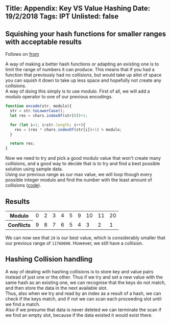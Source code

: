 Title: Appendix: Key VS Value Hashing
Date: 19/2/2018
Tags: IPT
Unlisted: false
---
Squishing your hash functions for smaller ranges with acceptable results
---
Follows on [from](/p/4.html)  

A way of making a better hash functions or adapting an existing one is to limit the range of numbers it can produce. This means that if you had a function that previously had no collisions, but would take up allot of space you can squish it down to take up less space and hopefully not create any collisions.  
A way of doing this simply is to use modulo. First of all, we will add a modulo operator to one of our previous encodings.
```javascript
function encode(str, modulo){
  str = str.toLowerCase();
  let res = chars.indexOf(str[0])+1;

  for (let i=1; i<str.length; i++){
    res = (res * chars.indexOf(str[i])+1) % modulo;
  }

  return res;
}
```

Now we need to try and pick a good modulo value that won't create many collisions, and a good way to decide that is to try and find a best possible solution using sample data.  
Using our previous range as our max value, we will loop though every possible integer modulo and find the number with the least amount of collisions ([code](/code/5.js)).


## Results
<table>
  <tr>
    <th>Modulo</th>
    <td>0</td><td>2</td><td>3</td><td>4</td><td>5</td><td>9</td><td>10</td><td>11</td><td>20</td>
  </tr>
  <tr>
    <th>Conflicts</th>
    <td>9</td><td>8</td><td>7</td><td>6</td><td>5</td><td>4</td><td>3</td><td>2</td><td>1</td>
  </tr>
</table>

We can now see that ``20`` is our best value, which is considerably smaller that our previous range of ``11760000``. However, we still have a collision.

## Hashing Collision handling
A way of dealing with hashing collisions is to store key and value pairs instead of just one or the other. Thus if we try and set a new value with the same hash as an existing one, we can recognise that the keys do not match, and then store the data in the next available slot.  
Thus, also when we try and read by an index as a result of a hash, we can check if the keys match, and if not we can scan each proceeding slot until we find a match.  
Also if we presume that data is never deleted we can terminate the scan if we find an empty slot, because if the data existed it would exist there.

